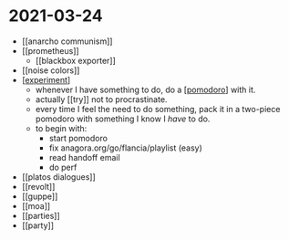 # 2021-03-24

- [[anarcho communism]]
- [[prometheus]]
  - [[blackbox exporter]]
- [[noise colors]]
- [[experiment]]
  - whenever I have something to do, do a [[pomodoro]] with it.
  - actually [[try]] not to procrastinate.
  - every time I feel the need to do something, pack it in a two-piece pomodoro with something I know I *have* to do.
  - to begin with:
    - start pomodoro
    - fix anagora.org/go/flancia/playlist (easy)
    - read handoff email
    - do perf
- [[platos dialogues]]
- [[revolt]]
- [[guppe]]
- [[moa]]
- [[parties]]
- [[party]]

[//begin]: # "Autogenerated link references for markdown compatibility"
[experiment]: ../experiment "Experiment"
[pomodoro]: ../pomodoro "Pomodoro"
[//end]: # "Autogenerated link references"

